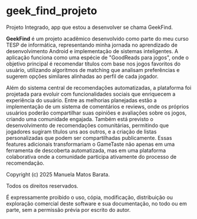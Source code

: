 # geek_find_projeto

Projeto Integrado, app que estou a desenvolver se chama GeekFind.

**GeekFind** é um projeto acadêmico desenvolvido como parte do meu curso TESP de informática, representando minha jornada no aprendizado de desenvolvimento Android e implementação de sistemas inteligentes. A aplicação funciona como uma espécie de "GoodReads para jogos", onde o objetivo principal é recomendar títulos com base nos jogos favoritos do usuário, utilizando algoritmos de matching que analisam preferências e sugerem opções similares alinhadas ao perfil de cada jogador.

Além do sistema central de recomendações automatizadas, a plataforma foi projetada para evoluir com funcionalidades sociais que enriquecem a experiência do usuário. Entre as melhorias planejadas estão a implementação de um sistema de comentários e reviews, onde os próprios usuários poderão compartilhar suas opiniões e avaliações sobre os jogos, criando uma comunidade engajada. Também está previsto o desenvolvimento de recomendações comunitárias, permitindo que jogadores sugiram títulos uns aos outros, e a criação de listas personalizadas que podem ser compartilhadas publicamente. Essas features adicionais transformariam o GameTaste não apenas em uma ferramenta de descoberta automatizada, mas em uma plataforma colaborativa onde a comunidade participa ativamente do processo de recomendação.

Copyright (c) 2025 Manuela Matos Barata.

Todos os direitos reservados.

É expressamente proibido o uso, cópia, modificação, distribuição ou
exploração comercial deste software e sua documentação, no todo ou em parte,
sem a permissão prévia por escrito do autor.
